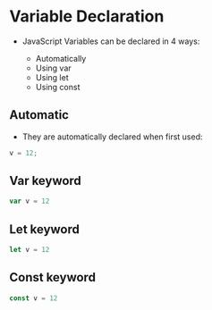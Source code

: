 # Variable Declaration

- JavaScript Variables can be declared in 4 ways:

    - Automatically
    - Using var
    - Using let
    - Using const

 ## Automatic

 - They are automatically declared when first used:

```javascript
v = 12;
```

## Var keyword

```javascript
var v = 12
```

## Let keyword

```javascript
let v = 12
```

## Const keyword

```javascript
const v = 12
```

